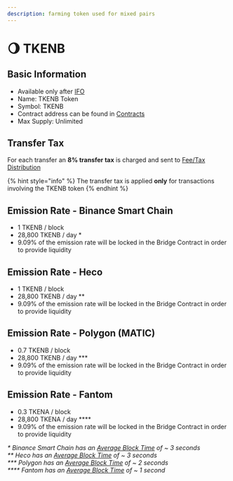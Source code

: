 ```yaml
---
description: farming token used for mixed pairs
---
```


# 🌖 TKENB

## Basic Information <a id="basic-information"></a>

* Available only after [IFO](../features/tkenb-ifo.md)
* Name: TKENB Token
* Symbol: TKENB
* Contract address can be found in [Contracts](contracts.md)
* Max Supply: Unlimited

## Transfer Tax <a id="transfer-tax"></a>

For each transfer an **8% transfer tax** is charged and sent to [Fee/Tax Distribution](../features/deposit-fee-redistribution.md)

{% hint style="info" %}
The transfer tax is applied **only** for transactions involving the TKENB token
{% endhint %}

## Emission Rate - Binance Smart Chain <a id="emission-rate"></a>

* 1 TKENB / block
* 28,800 TKENB / day \*
* 9.09% of the emission rate will be locked in the Bridge Contract in order to provide liquidity

## Emission Rate - Heco

* 1 TKENB / block
* 28,800 TKENB / day \*\*
* 9.09% of the emission rate will be locked in the Bridge Contract in order to provide liquidity

## Emission Rate - Polygon \(MATIC\)

* 0.7 TKENB / block
* 28,800 TKENB / day \*\*\*
* 9.09% of the emission rate will be locked in the Bridge Contract in order to provide liquidity

## Emission Rate - Fantom

* 0.3 TKENA / block
* 28,800 TKENA / day \*\*\*\*
* 9.09% of the emission rate will be locked in the Bridge Contract in order to provide liquidity

_\* Binance Smart Chain has an_ [_Average Block Time_](https://bscscan.com/chart/blocktime) _of ~ 3 seconds_   
_\*\* Heco has an_ [_Average Block Time_](https://hecoinfo.com/chart/blocktime) _of ~ 3 seconds_   
_\*\*\* Polygon has an_ [_Average Block Time_](https://polygonscan.com/chart/blocktime) _of ~ 2 seconds_   
_\*\*\*\* Fantom has an_ [_Average Block Time_](https://ftmscan.com/chart/blocktime) _of ~ 1 second_

